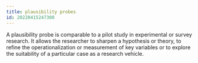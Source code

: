 ```yaml
---
title: plausibility probes
id: 20220415247300
---
```


A plausibility probe is comparable to a pilot study in experimental or survey research. It allows the researcher to sharpen a hypothesis or theory, to refine the operationalization or measurement of key variables or to explore the suitability of a particular case as a research vehicle.
